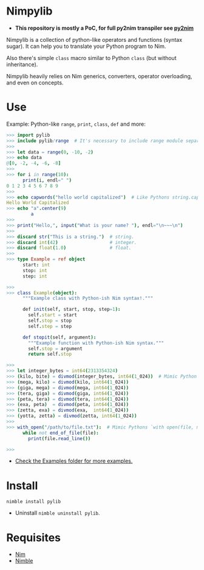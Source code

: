 # Nimpylib

- **This repository is mostly a PoC, for full py2nim transpiler see [py2nim](https://github.com/metacraft-labs/py2nim)**

Nimpylib is a collection of python-like operators and functions (syntax sugar).
It can help you to translate your Python program to Nim.

Also there's simple `class` macro similar to Python `class` (but without inheritance).

Nimpylib heavily relies on Nim generics, converters, operator overloading, and even on concepts.


# Use

Example: Python-like `range`, `print`, `class`, `def` and more:

```nim
>>> import pylib
>>> include pylib/range  # It's necessary to include range module separately
>>>
>>> let data = range(0, -10, -2)
>>> echo data
@[0, -2, -4, -6, -8]
>>>
>>> for i in range(10):
      print(i, endl=" ")
0 1 2 3 4 5 6 7 8 9
>>>
>>> echo capwords("hello world capitalized")  # Like Pythons string.capwords()
Hello World Capitalized
>>> echo "a".center(9)
         a        
>>>
>>> print("Hello,", input("What is your name? "), endl="\n~~~\n")
>>>
>>> discard str("This is a string.")  # string.
>>> discard int(42)                   # integer.
>>> discard float(1.0)                # float.
>>>
>>> type Example = ref object
      start: int
      stop: int
      step: int

>>>
>>> class Example(object):
      """Example class with Python-ish Nim syntax!."""

      def init(self, start, stop, step=1):
        self.start = start
        self.stop = stop
        self.step = step

      def stopit(self, argument):
        """Example function with Python-ish Nim syntax."""
        self.stop = argument
        return self.stop

>>>
>>> let integer_bytes = int64(2313354324)
>>> (kilo, bite) = divmod(integer_bytes, int64(1_024))  # Mimic Python divmod()
>>> (mega, kilo) = divmod(kilo, int64(1_024))
>>> (giga, mega) = divmod(mega, int64(1_024))
>>> (tera, giga) = divmod(giga, int64(1_024))
>>> (peta, tera) = divmod(tera, int64(1_024))
>>> (exa, peta)  = divmod(peta, int64(1_024))
>>> (zetta, exa) = divmod(exa,  int64(1_024))
>>> (yotta, zetta) = divmod(zetta, int64(1_024))
>>>
>>> with_open("/path/to/file.txt"):  # Mimic Pythons `with open(file, mode='r') as file:`
      while not end_of_file(file):
        print(file.read_line())

>>>
```

- [Check the Examples folder for more examples.](https://github.com/Yardanico/nimpylib/tree/master/examples)


# Install

```
nimble install pylib
```

- Uninstall `nimble uninstall pylib`.


# Requisites

- [Nim](https://nim-lang.org)
- [Nimble](https://github.com/nim-lang/nimble#installation)
